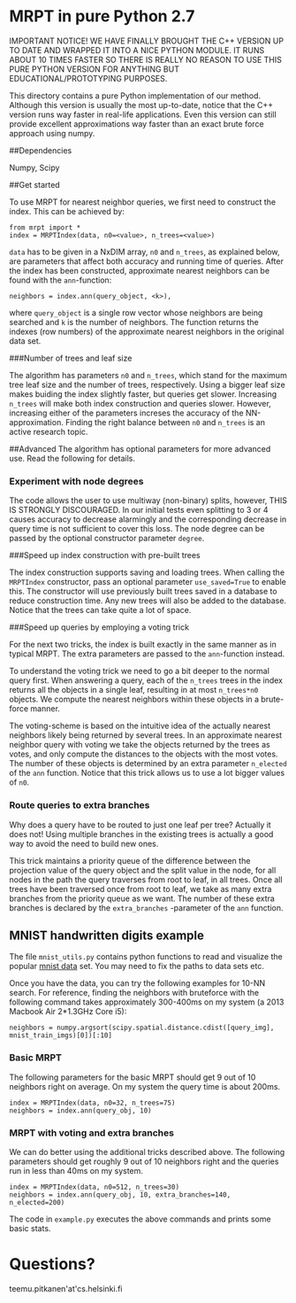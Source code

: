 # MRPT in pure Python 2.7

IMPORTANT NOTICE! WE HAVE FINALLY BROUGHT THE C++ VERSION UP TO DATE AND WRAPPED IT INTO A NICE PYTHON MODULE. IT RUNS ABOUT 10 TIMES FASTER SO THERE IS REALLY NO REASON TO USE THIS PURE PYTHON VERSION FOR ANYTHING BUT EDUCATIONAL/PROTOTYPING PURPOSES.

This directory contains a pure Python implementation of our method. Although this version is usually the most up-to-date, notice that the C++ version runs way faster in real-life applications. Even this version can still provide excellent approximations way faster than an exact brute force approach using numpy.

##Dependencies

Numpy, Scipy

##Get started

To use MRPT for nearest neighbor queries, we first need to construct the index. This can be achieved by: 
	
	from mrpt import *
	index = MRPTIndex(data, n0=<value>, n_trees=<value>)

`data` has to be given in a NxDIM array, `n0` and `n_trees`, as explained below, are parameters that affect both accuracy and running time of queries. After the index has been constructed, approximate nearest neighbors can be found with the `ann`-function:

	neighbors = index.ann(query_object, <k>),

where `query_object` is a single row vector whose neighbors are being searched and `k` is the number of neighbors. The function returns the indexes (row numbers) of the approximate nearest neighbors in the original data set.

###Number of trees and leaf size

The algorithm has parameters `n0` and `n_trees`, which stand for the maximum tree leaf size and the number of trees, respectively. Using a bigger leaf size makes buiding the index slightly faster, but queries get slower. Increasing `n_trees` will make both index construction and queries slower. However, increasing either of the parameters increses the accuracy of the NN-approximation. Finding the right balance between `n0` and `n_trees` is an active research topic.

##Advanced
The algorithm has optional parameters for more advanced use. Read the following for details.

### Experiment with node degrees
The code allows the user to use multiway (non-binary) splits, however, THIS IS STRONGLY DISCOURAGED. In our initial tests even splitting to 3 or 4 causes accuracy to decrease alarmingly and the corresponding decrease in query time is not sufficient to cover this loss. The node degree can be passed by the optional constructor parameter `degree`.

###Speed up index construction with pre-built trees

The index construction supports saving and loading trees. When calling the `MRPTIndex` constructor, pass an optional parameter `use_saved=True` to enable this. The constructor will use previously built trees saved in a database to reduce construction time. Any new trees will also be added to the database. Notice that the trees can take quite a lot of space.

###Speed up queries by employing a voting trick

For the next two tricks, the index is built exactly in the same manner as in typical MRPT. The extra parameters are passed to the `ann`-function instead. 

To understand the voting trick we need to go a bit deeper to the normal query first. When answering a query, each of the `n_trees` trees in the index returns all the objects in a single leaf, resulting in at most `n_trees*n0` objects. We compute the nearest neighbors within these objects in a brute-force manner. 

The voting-scheme is based on the intuitive idea of the actually nearest neighbors likely being returned by several trees. In an approximate nearest neighbor query with voting we take the objects returned by the trees as votes, and only compute the distances to the objects with the most votes. The number of these objects is determined by an extra parameter `n_elected` of the `ann` function. Notice that this trick allows us to use a lot bigger values of `n0`.

### Route queries to extra branches

Why does a query have to be routed to just one leaf per tree? Actually it does not! Using multiple branches in the existing trees is actually a good way to avoid the need to build new ones.

This trick maintains a priority queue of the difference between the projection value of the query object and the split value in the node, for all nodes in the path the query traverses from root to leaf, in all trees. Once all trees have been traversed once from root to leaf, we take as many extra branches from the priority queue as we want. The number of these extra branches is declared by the `extra_branches` -parameter of the `ann` function.

## MNIST handwritten digits example
The file `mnist_utils.py` contains python functions to read and visualize the popular [mnist data](http://yann.lecun.com/exdb/mnist/) set. You may need to fix the paths to data sets etc. 

Once you have the data, you can try the following examples for 10-NN search. For reference, finding the neighbors with bruteforce with the following command takes approximately 300-400ms on my system (a 2013 Macbook Air 2*1.3GHz Core i5):

    neighbors = numpy.argsort(scipy.spatial.distance.cdist([query_img], mnist_train_imgs)[0])[:10]

### Basic MRPT

The following parameters for the basic MRPT should get 9 out of 10 neighbors right on average. On my system the query time is about 200ms.
    
    index = MRPTIndex(data, n0=32, n_trees=75)
    neighbors = index.ann(query_obj, 10)

### MRPT with voting and extra branches

We can do better using the additional tricks described above. The following parameters should get roughly 9 out of 10 neighbors right and the queries run in less than 40ms on my system.

    index = MRPTIndex(data, n0=512, n_trees=30)
    neighbors = index.ann(query_obj, 10, extra_branches=140, n_elected=200)

The code in `example.py` executes the above commands and prints some basic stats.


# Questions?
teemu.pitkanen'at'cs.helsinki.fi

